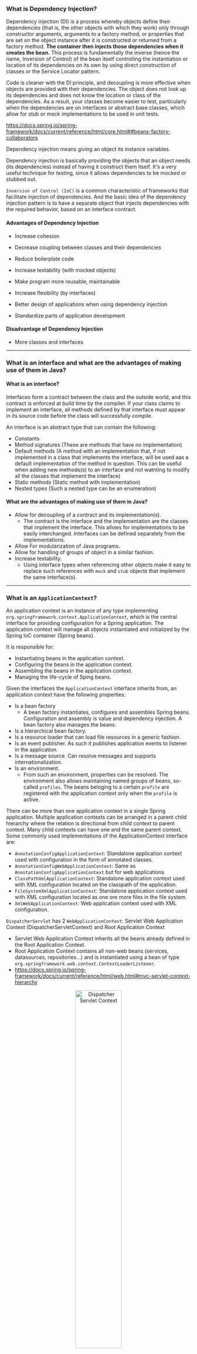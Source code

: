 
### What is Dependency Injection?

Dependency injection (DI) is a process whereby objects define their dependencies (that is, the other objects with which they work) only through constructor arguments, arguments to a factory method, or properties that are set on the object instance after it is constructed or returned from a factory method. **The container then injects those dependencies when it creates the bean.** This process is fundamentally the inverse (hence the name, Inversion of Control) of the bean itself controlling the instantiation or location of its dependencies on its own by using direct construction of classes or the Service Locator pattern.

Code is cleaner with the DI principle, and decoupling is more effective when objects are provided with their dependencies. The object does not look up its dependencies and does not know the location or class of the dependencies. As a result, your classes become easier to test, particularly when the dependencies are on interfaces or abstract base classes, which allow for stub or mock implementations to be used in unit tests.

https://docs.spring.io/spring-framework/docs/current/reference/html/core.html##beans-factory-collaborators

Dependency injection means giving an object its instance variables.

Dependency injection is basically providing the objects that an object needs (its dependencies) instead of having it construct them itself.
It's a very useful technique for testing, since it allows dependencies to be mocked or stubbed out.

`Inversion of Control (IoC)` is a common characteristic of frameworks
that facilitate injection of dependencies. And the basic idea of the dependency injection
pattern is to have a separate object that injects dependencies with the required behavior,
based on an interface contract.


#### Advantages of Dependency Injection

- Increase cohesion

- Decrease coupling between classes and their dependencies

- Reduce boilerplate code

- Increase testability (with mocked objects)

- Make program more reusable, maintainable

- Increase flexibility (by interfaces)

- Better design of applications when using dependency injection

- Standardize parts of application development


#### Disadvantage of Dependency Injection

- More classes and interfaces

----------

### What is an interface and what are the advantages of making use of them in Java?

#### What is an interface?
Interfaces form a contract between the class and the outside world, and this contract is enforced at build time by the compiler. If your class claims to implement an interface, all methods defined by that interface must appear in its source code before the class will successfully compile.

An interface is an abstract type that can contain the following:
- Constants
- Method signatures (These are methods that have no implementation)
- Default methods (A method with an implementation that, if not implemented in a class that implements the interface, will be used aas a default implementation of the method in question. This can be useful when adding new methods(s) to an interface and not watnting to modify all the classes that implement the interface)
- Static methods (Static method with implementation)
- Nested types (Such a nested type can be an enumeration)

#### What are the advantages of making use of them in Java?

- Allow for decoupling of a contract and its implementation(s).
  - The contract is the interface and the implementation are the classes that implement the interface. This allows for implementations to be easily interchanged. Interfaces can be defined separately from the implementations.
- Allow For modularization of Java programs.
- Allow for handling of groups of object in a similar fashion.
- Increase testability.
  - Using interface types when referencing other objects make it easy to replace such references with `mock` and `stub` objects that implement the same interface(s).


----------

### What is an `ApplicationContext`?

An application context is an instance of any type implementing `org.springframework.context.ApplicationContext`, which is the central interface for providing configuration for a Spring application. The application context will manage all objects instantiated and initialized by the Spring IoC container (Spring beans).

It is responsible for:
- Instantiating beans in the application context.
- Configuring the beans in the application context.
- Assembling the beans in the application context.
- Managing the life-cycle of Sping beans.


Given the interfaces the `ApplicationContext` interface inherits from, an application context have the following properties:
- Is a bean factory
  - A bean factory instantiates, configures and assembles Spring beans. Configuration and assembly is value and dependency injection. A bean factory also manages the beans.
- Is a hierarchical bean factory.
- Is a resource loader that can load file resources in a generic fashion.
- Is an event publisher. As such it publishes application events to listener in the application.
- Is a message source. Can resolve messages and supports internationalization.
- Is an environment.
  - From such an environment, properties can be resolved. The environment also allows maintaining named groups of beans, so-called `profiles`. The beans beloging to a certain `profile` are registered with the application context only when the `profile` is active.


There can be more than one application context in a single Spring application. Multiple application contexts can be arranged in a parent child hierarchy where the relation is directional from child context to parent context. Many child contexts can have one and the same parent context. Some commonly used implementations of the ApplicationContext interface are:
  - `AnnotationConfigApplicationContext`: Standalone application context used with configuration in the form of annotated classes.
  - `AnnotationConfigWebApplicationContext`: Same as `AnnotationConfigApplicationContext` but for web applications.
  - `ClassPathXmlApplicationContext`: Standalone application context used with XML configuration located on the classpath of the application.
  - `FileSystemXmlApplicationContext`: Standalone application context used with XML configuration located as one ore more files in the file system.
  - `XmlWebApplicationContext`: Web application context used with XML configuration.


`DispatcherServlet` has 2 `WebApplicationContext`: Servlet Web Application Context (DispatcherServletContext) and Root Application Context
  - Servlet Web Application Context inherits all the beans already defined in the Root Application Context.
  - Root Application Context contains all non-web beans (services, datasources, repositories...) and is instantiated using a bean of type `org.springframework.web.context.ContextLoaderListener`.
  - https://docs.spring.io/spring-framework/docs/current/reference/html/web.html#mvc-servlet-context-hierarchy

<p align="center">
  <img src="img/dispatcher-servlet.png" alt="Dispatcher Servlet Context" width="50%"/>
</p>


----------

### How are you going to create a new instance of an `ApplicationContext`?

#### Non-Web Applications

- With `@Configuration` class (for example, `AppConfig.class`):

``` java
AnnotationConfigApplicationContext context = new AnnotationConfigApplicationContext(AppConfig.class);
```

- Configuration found in any sub-packages of "org.spring.examples.configuration":

``` java
AnnotationConfigApplicationContext context = new AnnotationConfigApplicationContext("org.spring.examples.configuration");
```
#### Web Application

- A class implementing the `WebApplicationInitializer` can be used to create a Spring application context. The following classes implement the `WebApplicationInitializer` interface:
  - `AbstractContextLoaderInitializer`: Abstract base class that registers a `ContextLoaderListerer` in the servlet context.
  - `AbstractDispatcherServletInitializer`: Abstract base class that registers a `DispatcherServlet` in the servlet context.
  - `AbstractAnnotationConfigDispatcherServletInitializer`: Abstract base class that registers a `DispatcherServlet` in the servlet context and uses Java-based Spring configuration.
  - `AbstractReactiveWebInitializer`: Creates a Spring application context that uses Java-based Spring configuration. Creates a Spring reactive web application in the servlet container.
  
#### `AnnotationConfigWebApplicationContext` with `WebApplicationInitializer`

``` java
public class WebConfig implements WebApplicationInitializer {
    @Override
    public void onStartup(ServletContext servletContext) {
        // Create Root Context and load Root web application configuration
        var rootContext = new AnnotationConfigWebApplicationContext();
        rootContext.register(SecurityConfig.class, PostgresDbConfig.class, ServiceConfig.class);
        servletContext.addListener(new ContextLoaderListener(rootContext));
        
        // Create Servlet Context and load Servlet web application configuration
        var dispatcherContext = new AnnotationConfigWebApplicationContext();
        dispatcherContext.register(WebConfig.class);
        
        // Create and register the DispatcherServlet
        DispatcherServlet servlet = new DispatcherServlet(dispatcherContext);
        ServletRegistration.Dynamic registration = servletContext.addServlet("app", servlet);
        registration.setLoadOnStartup(1);
        registration.addMapping("/app/*");
    }
}
```

Reference: https://docs.spring.io/spring-framework/docs/current/reference/html/web.html#mvc-servlet

#### `AbstractAnnotationConfigDispatcherServletInitializer`

``` java
class WebInitializer extends AbstractAnnotationConfigDispatcherServletInitializer {

    @Override
    protected Class<?>[] getRootConfigClasses() {
        return new Class[]{
            SecurityConfig.class,
            PostgresDbConfig.class,
            ServiceConfig.class
        };
    }

    @Override
    protected Class<?>[] getServletConfigClasses() {
        return new Class[]{
            WebConfig.class
        };
    }

    @Override
    protected String[] getServletMappings() {
        return new String[]{"/"};
    }

    @Override
    protected Filter[] getServletFilters() {
        CharacterEncodingFilter cef = new CharacterEncodingFilter();
        cef.setEncoding("UTF-8");
        cef.setForceEncoding(true);
        return new Filter[]{new HiddenHttpMethodFilter(), cef};
    }

    @Override
    protected DispatcherServlet createDispatcherServlet(WebApplicationContext servletAppContext) {
        final DispatcherServlet dispatcherServlet = (DispatcherServlet) super.createDispatcherServlet(servletAppContext);
        dispatcherServlet.setThrowExceptionIfNoHandlerFound(true);
        return dispatcherServlet;
    }
}
```

Reference: https://docs.spring.io/spring-framework/docs/current/reference/html/web.html#mvc-servlet-context-hierarchy


----------

### Can you describe the lifecycle of a Spring Bean in an `ApplicationContext`?

The lifecycle of a Spring bean looks like this:

- Spring bean configuration is read and **metadata** in the form of a `BeanDefinition` object is created for each bean.
- All instances of `BeanFactoryPostProcessor` are invoked in sequence and are allowed an opportunity to alter the bean **metadata**.
- For each bean in the container:
  - An instance of the bean is created using the bean metadata.
  - Properties and dependencies of the bean are set.
  - Any instances of `BeanPostProcessor` are given a change to process the new bean instance before and after initialization.
- Any methods in the bean implementation class annotated with `@PostConstruct` are invoked. 
  - This processing is performed by a `BeanPostProcessor`.
- Any `afterPropertiesSet` method in a bean implementation class implementing the `InitializingBean` interface is invoked.
  - This processing is performed by a `BeanPostProcessor`. If the same initialization method has already bean invoked, it will not be invoked again.
- Any custom bean initialization method is invoked.
  - Bean initialization methods can be specified either in the value of the `init-method` attribute in the corresponding `<bean>` in a Spring XML configuration or in the `initMethod` property of the `@Bean` annotation.
  - This processing is performed by a `BeanPostProcessor`. If the same initialization method has already bean invoked, it will not be invoked again.
- The bean is ready for use.
- When the Spring application context is to shut down, the beans in it will receive destruction callbacks in this order:
  - Any methods in the bean implementation class annotated with `@PreDestroy` are invoked.
  - Any `destroy` method in a bean implementation class implementing the `DisposableBean` interface is invoked.
    - If the same destruction method has already been invoked, it will not be invoked again.
  - Any custom bean destruction method is invoked.
    - Bean Destruction methods can be specified either in the value of the `destroy-method` attribute in the corresponding `<bean>` element in s Spring XML configuration or in the `destroyMethod` property of the `@Bean` annotation.
    - If the same destruction method has already been invoked, it will not be invoked again.

<p align="center">
  <img src="img/bean-lifecycle.png" alt="Bean Lifecycle" width="100%"/>
</p>


----------

### How are you going to create an `ApplicationContext` in an integration test?

`@ContextConfiguration` defines class-level metadata that is used to determine how to load and configure an `ApplicationContext` for **Integration Tests**. (Spring framework)

#### `JUnit 4`
- `@RunWith(SpringJUnit4ClassRunner.class)` or `@RunWith(SpringRunner.class)`
- Must have `@ContextConfiguration` to tell the runner class where the bean definitions come from. For example:
  - `@ContextConfiguration(loader = AnnotationConfigContextLoader.class)`
  - `@ContextConfiguration(classes = {TestDbConfig.class, RepoConfig.class})`

``` java
@RunWith(SpringRunner.class)
@ContextConfiguration(classes = {TestDbConfig.class, RepoConfig.class})
public class RepositoryTest {}
```
- To use Mockito, `@RunWith(MockitoJUnitRunner.class)`

``` java
@RunWith(MockitoJUnitRunner.class)
@ContextConfiguration(classes = {TestDbConfig.class, RepoConfig.class})
public class RepositoryTest {}
```

#### `JUnit 5`

- `@ExtendWith(SpringExtension.class)`

``` java
@ExtendWith(SpringExtension.class)
@ContextConfiguration(classes = {TestDbConfig.class, RepoConfig.class})
public class RepositoryTest {}
```

- `@SpringJUnitConfig` = `@ExtendWith(SpringExtension.class)` + `@ContextConfiguration`

``` java
@SpringJUnitConfig(classes = {TestDbConfig.class, RepoConfig.class})
class RepositoryTest {}
```

- To use Mockto, `@ExtendWith(MockitoExtension.class)`

``` java
@ExtendWith(MockitoExtension.class)
@ContextConfiguration(classes = {TestDbConfig.class, RepoConfig.class})
public class RepositoryTest {}
```

----------

### What is the preferred way to close an application context? Does Spring Boot do this for you?

The preferred way to close an application context depends on the type of application.

#### Standalone Application

In a standalone non-web Spring application, there are two ways by which the Spring application context can be closed.

- Registering a shutdown-hook by calling the method `registerShutdownHook`, also implemented in the `AbstractApplicationContext` class.
  - This will cause the Spring application context to be closed when the Java virtual machine is shut down normally. This is the recommended way to close the application context in a non-web application.
  
``` java
var context = new AnnotationConfigApplicationContext(AppConfig.class);
context.registerShutdownHook();
```
  
- Calling the `close` method from the `AbstractApplicationContext` class. 
  - This will cause the Spring application to closed immediately.

``` java
var context = new AnnotationConfigApplicationContext(AppConfig.class);
context.close();
```


#### Web Application

A **standard servlet listener** is used to bootstrap and shutdown the Spring application context. The application context is created and injected into the `DispatcherServlet` before any request is made, and when the application is stopped, the Spring context is closed gracefully. The Spring servlet listener class is `org.springframework.web.context.ContextLoaderListener`.

In a Web application, closing of the Spring application context is taken care of by the `ContextLoaderListener`, which implements the `ServletContextListener` interface. The `ContextLoaderListener` will receive a `ServletContextEvent` when the web container stops the web application.


#### Spring Boot Application

Spring Boot will register a shutdown-hook as described above when a Spring application that uses Spring Boot is started.

The mechanism described above with the `ContextLoaderListerner` also applies to Spring Boot web applications.

----------

### Are beans lazily or eagerly instantiated by default? How do you alter this behavior?

`Singleton` Spring beans in an application context are eagerly initialized by default, as the application context is created.

An instance of a `prototype` scoped bean is typically created lazily when requested. An *exception* is when a `prototype` scoped bean is a dependency of a `singleton` scoped bean, in which case the `prototype` scoped bean will be eagerly initialized.

To explicitly set whether beans are to  be lazily or eagerly initialized, the `@Lazy` annotation can be applied either to:
- Methods annotated with the `@Bean` annotation.
  - Bean will be lazy or not as specified by the boolean parameter to the `@Lazy` annotation (default value is **true**).
- Classes annotated with the `@Configuration` annotation.
  - All beans declared with the configuration class will be lazy or not as specified by the boolean parameter to the `@Lazy` annotation (default value is **true**).
- Classes annotated with `@Component` or any related stereotype annotation.
  - The bean created from the component class will be lazy or not as specified by the boolean parameter to the `@Lazy` annotation (default value is **true**).


**Note**: Try to avoid `@Lazy`, it can cause some errors not catched early.

----------

### What is a property source? How would you use `@PropertySource`?

A property source in Spring's `environment` abstraction represents a source of key-value pairs. Examples of property sources are:

- The system properties of the JVM in which the Spring application is executed. They can be obtained by calling `System.getProperties()`.
- The system environment variables. They can be obtained by callling `System.getenv()`.
- Properties in a JNDI environment.
- Servlet configuration init parameters.
- Servlet context init parameters.
- Properties files.
  - Both traditional properties file format and XML format are supported. See the `ResourcePropertySource` class for details.
  
The `@PropertySource` annotation can be used to add a property source to the Spring environment. The annotation is applied to classes annotated with `@Configuration`. Example:

``` java
@Configuration
@PropertySource("classpath:db.properties")
public class DbConfig {
    @Value("${db.driverClassName}")
    private String driverClassName;
    @Value("${db.url}")
    private String url;
    @Value("${db.username}")
    private String username;
    @Value("${db.password}")
    private String password;
    @Value("${db.dialect}")
    private String dialect;
}

```

----------

### What is a `BeanFactoryPostProcessor` and what is it used for? When is it invoked?

`BeanFactoryPostProcessor` is an interface that contains a single method definition that must be implemented: `postProcessBeanFactory(...)`. It is used to modify Spring bean meta-data prior to instantiation of the beans in a container. A `BeanFactoryPostProcessor` may not create instances of beans, only modify bean meta-data. A `BeanFactoryPostProcessor` is only applied to the meta-data of the beans in the same container in which it is defined in (**scoped per-container**).


Examples of `BeanFactoryPostProcessor` are:

- `PropertySourcesPlaceholderConfigurer`
  - Allows for injection of values from the current Spring environment and its set of `PropertySources`. Typically values from the applicaions properties-file are injected using the `@Value` annotation.
  

Registration
- An `ApplicationContext` auto-detects `BeanFactoryPostProcessor` beans in its bean definitions and applies them before any other beans get created. A `BeanFactoryPostProcessor` may also be registered programmatically with a ConfigurableApplicationContext.


Ordering
- `BeanFactoryPostProcessor` beans that are autodetected in an `ApplicationContext` will be ordered according to `PriorityOrdered` and `Ordered` semantics. In contrast, `BeanFactoryPostProcessor` beans that are registered programmatically with a `ConfigurableApplicationContext` will be applied in the order of registration; any ordering semantics expressed through implementing the `PriorityOrdered` or `Ordered` interface will be ignored for programmatically registered post-processors. Furthermore, the `@Order` annotation is not taken into account for `BeanFactoryPostProcessor` beans.


Reference: https://docs.spring.io/spring-framework/docs/current/javadoc-api/org/springframework/beans/factory/config/BeanFactoryPostProcessor.html

----------

### What is a `BeanPostProcessor` and how is it different to a `BeanFactoryPostProcessor`? What do they do? When are they called?

- `BeanPostProcessor`: Factory hook that allows for custom modification of new **bean instances** - for example, checking for marker interfaces or wrapping beans with proxies. It is an interface that defines callback methods that allow for modification of bean instances. There are 2 methods that can be implemented:

    - `postProcessBeforeInitialization`: post-processors that populate beans via marker interfaces or the like will implement this. This is applied **before** any bean initialization callbacks (like `InitializingBean's afterPropertiesSet` or a custom `init-method`).

    - `postProcessAfterInitialization`: post-processors that wrap beans with proxies will normally implement this. This is applied **after** any bean initialization callbacks (like `InitializingBean's afterPropertiesSet` or a custom `init-method`).


- `BeanFactoryPostProcessor`: Factory hook that allows for custom modification of an application context's **bean definitions**, adapting the bean property values of the context's underlying bean factory.

    - The semantics of this interface are similar to those of the `BeanPostProcessor`, with one major difference: `BeanFactoryPostProcessor` operates on the **bean configuration metadata**. That is, the Spring IoC container lets a `BeanFactoryPostProcessor` read the **configuration metadata** and potentially change it before the container instantiates any beans other than BeanFactoryPostProcessor instances.

    - Source: https://docs.spring.io/spring-framework/docs/current/reference/html/core.html#beans-factory-extension-factory-postprocessors

----------

### What does `component-scanning` do?

Component, or classpath, scanning is the process in which the Spring container searches the classpath for classes annotated with stereotype annotations and registers bean definitions in the Spring container for such classes.

To enable component scanning, annotate a configuration class in your Spring application with the `@ComponentScan` annotation. The default component scanning behavior is to detect classes annotated with `@Component` or an annotation that itself is annotated with `@Component` (`@Controller`, `@Service`, `@Repository`). Note that the `@Configuration` annotation is annotated with the `@Component` annotation and thus are Spring Java configuration classes and `@SpringBootApplication` also candidates for auto-detection using component scanning.

`@SpringBootApplication` inheritance chain
 - `@SpringBootApplication` -> `@SpringBootConfiguration` -> `@Configuration` -> `@Component`

Filtering configuration can be added to the `@ComponentScan` annotation as to include or exclude certain classes.

``` java
@Configuration
@ComponentScan(
               basePackages = { "com.myapp" },
               basePackageClasses = { Service.class },
               excludeFitlers = { @ComponentScan.Filter(type = FilterType.ASSIGNABLE_TYPE, value = Bean.class) }
               includeFitlers = { @ComponentScan.Filter(type = FilterType.REGEX, pattern = "com\\.myapp\\.email\\..*") }
          )
public class AppConfig {}

```

The above example configures component scanning:

- Using `basePackages` property to scan components and beans in the base packages "com.myapp" and its subpackages.
- Using `basePackageClasses` property to scan components and beans in the target class's base packages and its subpackages.
  - It is preferred over `basePackages` property due to type-safe and better support from refactoring tooling.
- `excludeFilters` property will exclude components and beans based on a specified fitler.
- `includeFilters` property will include components and beans based on a specified fitler.

`FilterType`:

- `ANNOTATION`: Filter candidates marked with a given annotation.
- `ASSIGNABLE_TYPE`: Filter candidates assignable to a given type.
- `ASPECTJ`: Filter candidates matching a given AspectJ type pattern expression.
- `REGEX`: Filter candidates matching a given regex pattern.
- `CUSTOM`: Filter candidates using a given custom.

----------

### What is the behavior of the annotation `@Autowired` with regards to field injection, constructor injection and method injection?

Precedence from highest to lowest:

- Type (class, abstract, interface...)
- If there are multiple beans of the same type, then:
  - `@Qualifier` at Injection Point (`@Autowired`)
  - `@Primary`
  - Bean name or alias - `@Bean({"myBean", "myAlias"})`, `@Component("myBean")`, `@Named("myBean")`

If both the `@Qualifier` and `@Primary` annotations are present, then the `@Qualifier` annotation will have precedence. Basically, `@Primary` defines a default, while `@Qualifier` is very specific.

`@Qualifier` at Injection Point (`@Autowired`) can match bean names or existing `@Qualifier("...")` definitions.

However, `@Qualifier` at bean definition (`@Bean` or `@Component`) does NOT add or modifiy bean names or aliases. It only adds an additional metadata to it. It can only match against an `@Qualifier` at Injection Point (`@Autowired`).

If there is only one instance of the bean type, it does not really matter the bean name.

If there is no unique matching, exception will be thrown.

If a bean name is not specified:
  - The method name with `@Bean` annotation will be used as bean name.
  - Class name with `@Component` annotation (or its derivatives) will be used as bean name.
    - Bean name will be changed to **lower camel case**.

`@Autowired` cannot be used to autowire primitive type, such as `String`. `@Value` is used for these primitive types.

`@Autowired` supports Generic Types.

`@Autowired` supports Arrays, Collections, and Maps.

There should be only one and only one `@Autowired` constructor in a class

`@Autowired` attribute `required` can only be used with setters, NOT constructor. Constructor injection is always **mandatory**.
  - `@Required` is alternative for `required` attribute but deprecated.

`@Autowired` Constructor and Setter can be used together.

Setter method name does NOT NEED to start with `set...()` to be autowired.

Typed Map collection can be autowired as long as the expected key type is String.

``` java
@Autowired
public void setMovieCatalogs(Map<String, MovieCatalog> movieCatalogs) {
    this.movieCatalogs = movieCatalogs;
}
```


**NOTE**: `@Resource` and `@Inject` can also be used for dependency injection.

 - `@Resource(name="beanName")` = `@Autowired` + `@Qualifier`
   - It is from JSR-250
   - It tries to resolve dependency first by name, then by type and finally by a qualifier.
 - `@Inject` is from JSR-330

----------

### How does the `@Qualifier` annotation complement the use of `@Autowired`?

The `@Qualifier` annotation can be used at these different locations:
- At Injection points
- At bean definitions
- At stereotype annotations (Classes annotated with stereotype annotation is a type of bean definition)
- At annotation definitions (This creates a customer qualifier annotation)

#### `@Qualifier` at Injection Points

The `@Qualifier` annotation can aid in selecting one single bean to be dependency-injected into a field or parameter annotated with `@Autowired` when there are multiple candidates. The most basic use of the `@Qualifier` annotation is to specify the name of the Spring bean to be selected to be dependency-injected.

#### `@Qualifier` at Bean Definitions

Qualifiers can also be applied on bean definitions by annotating a method annotated with `@Bean` in a configuration class with `@Qualifier` and supplying a value in the `@Qualifier` annotation. This will assign a qualifier to the bean and the same qualifier can later be used at an injection point to inject the bean in question.

If a bean has not been assigned a qualifier, the default qualifier, being the name of the bean, will be assigned to the bean.

#### `@Qualifier` at Stereotype Annotation

Similar to qualifiers at bean definition, the `@Qualifier` annotation can also be used at the same place, that is class level, to accompany stereotype annotations like `@Component`, `@Repository`, `@Service` etc. This will have the same effect at annotating a bean definition with the `@Qualifier` annotation and the same qualifier can be used at an injection point to inject the bean created from the annotated component, repository, service etc.

#### `@Qualifier` at Annotation Definitions

Annotation definitions can be annotated with the `@Qualifier` annotation in order to create custom qualifier annotations.

----------

### What is a `proxy` object and what are the two different types of proxies Spring can create?

- `Proxy` object is an object that adds additional logic on top of object that is being proxied without having to modify code of proxied object. Proxy object has the same public methods as object that is being proxied and it should be as much as possible indistinguishable from proxied object. When method is invoked on Proxy Object, additional code, usually before and after sections are invoked, also code from proxied object is invoked by Proxy Object.

- Proxy Advantages:
  - Ability to change behavior of existing beans without changing original code.
  - Separation of concerns (logging, transactions, security, ...).
  
- Proxy Disadvantages:
  - May create code hard to debug.
  - Needs to use unchecked exception for exceptions not declared in original method.
  - May cause performance issues if before/after section in proxy code is using IO (Network, Disk)
  - May cause unexpected equals operator (`==`) results since Proxy Object and Proxied Object are two different objects.

- Spring can create `CGLIB proxy` and `JDK Dynamic proxy`.

- Overview of `CGLIB Proxies`:
  - Generate a new class that subclasses the target class and wrap the target object at runtime.
  
- Overview of `JDK Dynamic Proxies`:
  - Generate a new class that implements the same interface as target class and wrap the target object at runtime.


----------

### What does the `@Bean` annotation do?

The `@Bean` annotation tells the Spring container that the method annotated with the `@Bean` annotation will instantiate, configure and initialize an object that is to be managed by the Spring container. In addition, there are the following optional configuration that can be made in the `@Bean` annotation:

- Configure autowiring of dependencies; whether by name or type.
- Configure a method to be called during bean initialization (`initMethod`)
  - As before, this method will be called after all the properties have been set on the bean but before the bean is taken in use.

``` java
@Bean(initMethod = "beanInitMethod")
FunBean funBean(){}

@Component
public class FunBean {
    void beanInitMethod() {
        // ...
    }
}

```

- Configure a method to be called on the bean before it is discarded (`destroyMethod`)

``` java
@Bean(destroyMethod = "beanDestroyMethod")
FunBean funBean(){}

@Component
public class FunBean {
    void beanDestroyMethod() {
        // ...
    }
}
```

- Specify the name and aliases of the bean.
  - An alias of a bean is an alternative bean-name that can be used to reference the bean.

``` java
// Set bean name to "myBean" and alias to "beanAlias"
@Bean({"myBean", "beanAlias"})
FunBean funBean(){}
```

The default bean name is the name of the method annotated with the `@Bean` annotation and it will be used if there are no other name specified for the bean.

----------

### What is the default bean id if you only use `@Bean`? How can you override this?

As in the previous section, the default bean name, also called bean id, is the name of the `@Bean` annotated method. This default id can be overriden using the `name`, or its alias `value`, attribute of the `@Bean` annotation.

Currently we cannot create **aliases** for stereotype annotation, such as `@Component`.

This can be done with `@Bean` annotation:
  - The first alias will be the unique identifier for the bean.
  - Everything after that will be treated as alias.

``` java
// Set bean name to "myBean" and alias to "beanAlias"
@Bean({"myBean", "beanAlias"})
FunBean funBean(){}

```

----------

### Why are you not allowed to annotate a final class with `@Configuration`?

The Spring container will create a subclass of each class annotated with `@Configuration` when creating an applicaion context using CGLIB. Final classes cannot be subclassed, thus classes annotated with `@Configuration` cannot be declared as final. 

The reason for the Spring container subclassing `@Configuration` classes is to control bean creation - for single beans, subsequent requests to the method creating the bean shoul return the same bean isntance as created at the first invocation of the `@Bean` annotated method.

#### How do `@Configuration` annotated classes support singleton beans?

Singleton beans are supported by the Spring container by sublassing classes annotated with `@Configuration` and overriding the `@Bean` annotated methods in the class. Invocations to the `@Bean` annotated methods are intercepted and, if a bean is a singleton bean and no instance of the singleton bean exists, the call is allowed to continue to the `@Bean` annotated method, in order to create an instance of the bean. If an instance of the singleton bean already exists, the existing instance is returned (and the call is not allowed to continue to the `@Bean` annotated method).

#### Why can't `@Bean` methods be final either?

As earlier the Spring container subclass classes `@Configuration` classes and overrides the methods annotated with the `@Bean` annotation, in order to intercept requests for the beans. If the bean is a singleton bean, subsequent requests for the bean will not yield new instances, but the existing instance of the bean.

----------

### How do you configure `profiles`? What are possible use cases where they might be useful?

A profile is a logical group of bean definitions that is registered within the Spring IoC container when the profile is active. Using profiles within a Spring application is practical because it becomes easier to activate configuration for one environment or another.

`Profile` is a mechanism that allows for registering different beans depending on different conditions. Some examples of such conditions are:
- Testing and development
  - Certain beans are only to be created when running tests. When developing, an in-memory database is to be used, but when deploying to production, a regular database is to be used.
  - Performance monitoring
  - Application customization for different markets, customers, etc.


The `@Profile` annotation may be used in any of the following ways:

- as a type-level annotation on any class directly or indirectly annotated with `@Component`, including `@Configuration` classes
- as a meta-annotation, for the purpose of composing custom stereotype annotations
- as a method-level annotation on any `@Bean` method

`@Profile({"p1", "!p2"})`, registration will occur if profile `p1` is active **OR** if profile `p2` is not active.

`@Profile({"p1", "p2"})`, that class will not be registered or processed unless at least profile `p1` OR `p2` has been activated.

Source: https://docs.spring.io/spring-framework/docs/4.3.12.RELEASE/javadoc-api/org/springframework/context/annotation/Profile.html


One or more profiles can be activated using one of the following options:

- Programmatic registration of active profiles when the Spring application context is created.
- Using the `spring.profiles.active` property
- In test, the `@ActiveProfiles` annotation may be applied at class level to the test class specifying which profile(s) that are to be activated when the tests in the class are run.

There is a default profile named `default` that will be active if no other profile is activated.

If beans are not annotated with `@Profile`, they will be always included in IoC container.

----------

### Can you use `@Bean` together with `@Profile`?

Yes, see above.

----------

### Can you use `@Component` together with `@Profile`?

Yes, see above.

----------

### How many `profiles` can you have?

- Almost unlimited
- `Integer.Max` (due to `for` loop using `int`)
- 2^31

----------

### How do you inject scalar/literal values into Spring beans?

Scalar/literal values can be injected into Spring beans using the `@Value` annotation. Such values can originate from environment variables, property files, Spring beans etc.

``` java
@Component
public class MyBeanClass {
    @Value("${value-to-be-injected:default-literal-value}")

    @Value("${another-value:{backup-value}}")

    @Value("#{ T(java.lang.Math).random() * 50.0 }")
}

The `@Value` annotation can be applied to:

- Fields
- Methods (typically setter methods)
- Method parameters 
  - Including constructor parameters. Note that when annotating a parameter in a method other than a constructor, automatic dependency injection will not occur. If automatic injection of the value is desired, the `@Value` annotation should be moved to the method instead.
- Definition of annotations
  - In order to create a custom annotation.

```

----------

### What is Spring Expression Language (`SpEL` for short)?

The Spring Expression Language (SpEL for short) is a powerful expression language that supports querying and manipulating an object graph at runtime.

The compiler is not turned on by default. The compiler can operate in one of three modes, which are captured in the org.springframework.expression.spel.SpelCompilerMode enum. The modes are as follows:

- `OFF` **(DEFAULT)**: The compiler is switched off.

- `IMMEDIATE`: In immediate mode, the expressions are compiled as soon as possible. This is typically after the first interpreted evaluation. If the compiled expression fails (typically due to a type changing, as described earlier), the caller of the expression evaluation receives an exception.

- `MIXED`: In mixed mode, the expressions silently switch between interpreted and compiled mode over time. After some number of interpreted runs, they switch to compiled form and, if something goes wrong with the compiled form (such as a type changing, as described earlier), the expression automatically switches back to interpreted form again. Sometime later, it may generate another compiled form and switch to it. Basically, the exception that the user gets in IMMEDIATE mode is instead handled internally.

References: 
- https://docs.spring.io/spring-framework/docs/current/reference/html/core.html#expressions-language-ref
- https://docs.spring.io/spring-framework/docs/current/reference/html/core.html#expressions-compiler-configuration

----------

### What is the Environment abstraction in Spring?

The environment is a part of the application container. The Environment contains **profiles** and **properties**, two important parts of the application environment.

<p align="center">
  <img src="img/environment.png" alt="Environment" width="50%"/>
</p>


The Spring `ApplicationContext` interface extends the `EnvironmentCapable` interface, which contain one single method namely the `getEnvironment` method, which returns an object implementing the `Environment` interface. Thus a Spring `ApplicationContext` has a relation to one single `Environment` object.

----------

### Where can properties in the environment come from – there are many sources for properties – check the documentation if not sure. Spring Boot adds even more.

| Property Source                                  | Originating Environment    |
|--------------------------------------------------|----------------------------|
| JVM system properties                            | StandardEnvironment        |
| System environment variables                     | StandardEnvironment        |
| Servlet configuration properties (ServletConfig) | StandardServletEnvironment |
| Servlet context parameters (ServletContext)      | StandardServletEnvironment |
| JNDI properties                                  | StandardServletEnvironment |
| Command line properties                          | N/A                        |
| Application configuration (properties file       | N/A                        |
| Server ports                                     | N/A                        |
| Management server                                | N/A                        |


**NOTE**: Below is for  Spring Boot version 2.3.x.

Spring Boot uses a very particular PropertySource order that is designed to allow sensible overriding of values. Properties are considered in the following order (with values from upper items overriding lower ones):

- Devtools global settings properties in the `$HOME/.config/spring-boot` directory when devtools is active.

- `@TestPropertySource` annotations on your tests.

- `properties` attribute on your tests. Available on `@SpringBoot`Test and the test annotations for testing a particular slice of your application.

- Command line arguments.

- Properties from `SPRING_APPLICATION_JSON` (inline JSON embedded in an environment variable or system property).

- `ServletConfig` init parameters.

- `ServletContext` init parameters.

- JNDI attributes from `java:comp/env`.

- Java System properties (`System.getProperties()`).

- OS environment variables.

- A `RandomValuePropertySource` that has properties only in `random.*`.

- Profile-specific application properties outside of your packaged jar (`application-{profile}.properties` and YAML variants).

- Profile-specific application properties packaged inside your jar (`application-{profile}.properties` and YAML variants).

- Application properties outside of your packaged jar (`application.properties` and YAML variants).

- Application properties packaged inside your jar (`application.properties` and YAML variants).

- `@PropertySource` annotations on your `@Configuration` classes. Please note that such property sources are not added to the `Environment` until the application context is being refreshed. This is too late to configure certain properties such as `logging.*` and `spring.main.*` which are read before refresh begins.

- Default properties (specified by setting `SpringApplication.setDefaultProperties`).


Note: It is recommended to stick with one format for your entire application. If you have configuration files with both `.properties` and `.yml` format in the same location, `.properties` takes precedence.

Reference: https://docs.spring.io/spring-boot/docs/current/reference/html/features.html#features.external-config

----------

### What can you reference using `SpEL?`

The following entities can be referenced from Spring Expression Language (SpEL) expressions:

- Static methods and static properties/fields. 
  - `T(java.math.RoundingMode).CEILING < T(java.math.RoundingMode).FLOOR`
  - `T(java.lang.Math).random() * 50.0`
- Properties and methods in Spring beans.
  - `@myComponent.oneValue`
  - `@myComponent.toString()`
- Properties and methods in Java objects with references stored in SpEL variables.
  - `#javaObject.firstName`
  - `#javaObject.getFirstName()`
- JVM System properties
  - `@systemProperties['os.name']`
- System environment properties
  - `@systemEnvironment['KOTLIN_HOME']`
- Spring application environment
  - `@environment['defaultProfiles'][0]`
  
Additional references can be added depending on context and what parts of the Spring ecosystem used by the application.

Reference: https://docs.spring.io/spring-framework/docs/current/reference/html/core.html#expressions-language-ref

----------

### What is the difference between `$` and `#` in `@Value` expressions?

Expression in `@Value` annotations are of two types:

- Expressions starting with `$`.
  - Such expressions reference a property name in the application's environment. These expressions are evaluated by the `PropertySourcesPlaceholderConfigurer` Spring bean prior to bean creation and can only be used in `@Value` annotations.

- Expressions starting with `#`.
  - Such expressions are parsed by a SpEL expression parser and evaluated by a SpEL expression instance.
  - To reference a bean, use `#{@<bean>}`

----------


# Extras


### Bean Scopes

| Scope       | Annotation                                                                                              | Description                                                                                                                                                                      |
|-------------|---------------------------------------------------------------------------------------------------------|----------------------------------------------------------------------------------------------------------------------------------------------------------------------------------|
| singleton   | none <br> `@Scope("singleton")` <br> `@Scope(ConfigurableBeanFactory.SCOPE_SINGLETON)`                  | The Spring IoC creates a single instance of this bean, and any request for beans with a name (or aliases) matching this bean definition results in this instance being returned. This is always the DEFAULT scope. |
| prototype   | `@Scope("prototype")` <br> `@Scope(ConfigurableBeanFactory.SCOPE_PROTOTYPE)`                            | Every time a request is made for this specific bean, the Spring IoC creates a new instance.                                                                                      |
| thread      | `@Scope("thread")`                                                                                      | Introduced in Spring 3.0, it is available, but not registered by default, so the developer must explicitly register it in the same way as if a custom scope would be defined.    |
| request     | `@Scope("request")` <br> `@RequestScope` <br> `@Scope(WebApplicationContext.SCOPE_REQUEST)`             | The Spring IoC creates a bean instance for each HTTP request. Only valid in the context of a web-aware Spring ApplicationContext.                                                |
| session     | `@Scope("session")` <br> `@SessionScope` <br> `@Scope(WebApplicationContext.SCOPE_SESSION)`             | The Spring IoC creates a bean instance for each HTTP session. Only valid in the context of a web-aware Spring ApplicationContext.                                                |
| application | `@Scope("application")` <br> `@ApplicationScope` <br> `@Scope(WebApplicationContext.SCOPE_APPLICATION)` | The Spring IoC creates a bean for the global application context. Only valid in the context of a web-aware Spring ApplicationContext.                                            |
| websocket   | `@Scope("websocket")`                                                                                   | The Spring IoC creates a bean instance for the scope of a WebSocket. Only valid in the context of a web-aware Spring ApplicationContext.                                         |

- Beans that are `singleton`-scoped and set to be pre-instantiated (the default) are created when the container is created.

- If bean A is `singleton`, and it has a property bean B which is a **non-singleton**, every time bean A is acquired by a client, the same instance of bean B is supplied.
  - Use `@Lookup` annotation to inject `prototype`-scoped bean into a `singleton` bean.

- As a rule, use the `prototype` scope for all **stateful** beans and the `singleton` scope for **stateless** beans.

- In contrast to the other scopes, Spring does NOT manage the complete lifecycle of a PROTOTYPE bean: the container instantiates, configures, and otherwise assembles a prototype object, and hands it to the client, with no further record of that prototype instance. Thus, although initialization lifecycle callback methods are called on all objects regardless of scope, in the case of prototypes, configured destruction lifecycle callbacks are not called. The client code must clean up prototype-scoped objects and release expensive resources that the prototype bean(s) are holding. In some respects, the Spring container’s role in regard to a prototype-scoped bean is a replacement for the Java new operator. All lifecycle management past that point must be handled by the client. https://docs.spring.io/spring-framework/docs/current/reference/html/core.html#beans-factory-scopes-prototype

----------

### Why would you define a static `@Bean` method?

You may declare `@Bean` methods as static, allowing for them to be called without creating their containing configuration class as an instance. This makes particular sense when defining post-processor beans, e.g. of type `BeanFactoryPostProcessor` or `BeanPostProcessor`, since such beans will get initialized early in the container lifecycle and should avoid triggering other parts of the configuration at that point.

Note that calls to static `@Bean` methods will never get intercepted by the container, not even within @Configuration classes (see above). This is due to technical limitations: CGLIB subclassing can only override non-static methods. As a consequence, a direct call to another @Bean method will have standard Java semantics, resulting in an independent instance being returned straight from the factory method itself.

> The `PropertySourcesPlaceholderConfigurer` bean declaration needs to be a static method picked up when the context is created, earlier than the configuration class annotated with `@Configuration`, so the property values are added to the Spring Environment and become available for injection in the said configuration class, before this class is initialized.
>
> Since the `PropertySourcesPlaceholderConfigurer` modifies the declaration of a configuration class, this obviously means that these classes are proxied by Spring IoC container, and this obviously means that these classes cannot be final. The infrastructure bean responsible for bootstrapping the processing of `@Configuration` annotated classes is the bean named `InternalConfigurationAnnotationProcessor` and is of `type org.springframework.context.annotation.ConfigurationClassPostProcessor` which is an implementation of `BeanFactoryPostProcessor.`
>
> --- <cite>Iuliana</cite>

Reference: https://docs.spring.io/spring-framework/docs/5.0.5.RELEASE/spring-framework-reference/core.html#beans-factorybeans-annotations

----------

### Which type of Exception does Spring use?

Spring prefer `Unchecked Exceptions` as it gives developers freedom of choice as to decide where to implement error handling and removes coupling related to exceptions. It also removes cluttered code as there is no requirement of try-catch blocks.

----------

### What annotatiosn that can affect the order in which the IoC Container instantiates beans?

- `@Order` - directly specifies the order in which beans are instantiated.
- `@Lazy` - makes the Container only instantiate the annotated bean when it is called.
- `@DependsOn` - make sure that the annotated beans are instantiated after their dependencies.
- `@Import` -  make sure that the annotated beans are instantiated after their dependencies.


----------

### `@Bean` *Lite* Mode

`@Bean` methods may also be declared within classes that are not annotated with `@Configuration`. For example, bean methods may be declared in a `@Component` class or even in a *plain old class*. In such cases, a `@Bean` method will get processed in a so-called *'lite'* mode.

Bean methods in *lite* mode will be treated as plain *factory methods* by the container (similar to *factory-method* declarations in XML), with scoping and lifecycle callbacks properly applied. The containing class remains unmodified in this case, and there are no unusual constraints for the containing class or the factory methods.

In contrast to the semantics for bean methods in `@Configuration` classes, *'inter-bean references'* are not supported in lite mode. Instead, when one `@Bean`-method invokes another `@Bean`-method in *lite* mode, the invocation is a standard Java method invocation; Spring does not intercept the invocation via a CGLIB proxy. This is analogous to inter-`@Transactional` method calls where in proxy mode, Spring does not intercept the invocation — Spring does so only in AspectJ mode.

For example:

``` java
@Component
public class Calculator {
    public int sum(int a, int b) {
        return a+b;
    }

    @Bean
    public MyBean myBean() {
        return new MyBean();
    }
}

```

----------

#### `@PostConstruct`, `initMethod` property of `@Bean` property, `@PreDestroy`, `destroyMethod` property of `@Bean` property

- These methods MUST return `void`.
- These methods MUST NOT have any parameters.
- These methods MUST NOT be static.
- These methods MAY have ANY access modifier (public, protected, package private or private).
  - Spring uses reflection to find and call them.
  - Some developers recommend that you make it PRIVATE so that it cannot be called from outside the bean, to make sure that Spring has total control over it, and so that it calls it only one time during the bean lifecycle.
- These methods MAY be FINAL.
